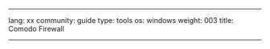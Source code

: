 

---

lang: xx
community: guide
type: tools
os: windows
weight: 003
title: Comodo Firewall

---

<stub>

